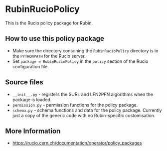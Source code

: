 # RubinRucioPolicy
This is the Rucio policy package for Rubin.

## How to use this policy package
* Make sure the directory containing the `RubinRucioPolicy` directory is in the `PYTHONPATH` for the Rucio server.
* Set `package = RubinRucioPolicy` in the `policy` section of the Rucio configuration file.

## Source files
* `__init__.py` - registers the SURL and LFN2PFN algorithms when the package is loaded.
* `permission.py` - permission functions for the policy package.
* `schema.py` - schema functions and data for the policy package. Currently just a copy of the generic code with no Rubin-specific customisation.

## More Information
* https://rucio.cern.ch/documentation/operator/policy_packages
